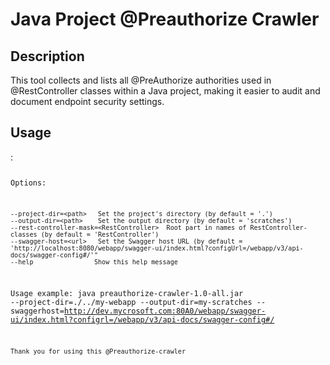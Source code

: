<h1>Java Project @Preauthorize Crawler<h2></h2>

<h2>Description</h2>

This tool collects and lists all @PreAuthorize authorities used in @RestController classes within a Java project, making it easier to audit and document endpoint security settings.

<h2>Usage</h2>:
<code>
  
  Options:
                    
    --project-dir=<path>   Set the project's directory (by default = '.')
    --output-dir=<path>    Set the output directory (by default = 'scratches')
    --rest-controller-mask=<RestController>  Root part in names of RestController-classes (by default = 'RestController')
    --swagger-host=<url>   Set the Swagger host URL (by default = 'http://localhost:8080/webapp/swagger-ui/index.html?configUrl=/webapp/v3/api-docs/swagger-config#/'"
    --help                Show this help message
                    
  Usage example:
    java preauthorize-crawler-1.0-all.jar --project-dir=./../my-webapp --output-dir=my-scratches --swaggerhost=http://dev.mycrosoft.com:80A0/webapp/swagger-ui/index.html?configrl=/webapp/v3/api-docs/swagger-config#/
                    
    Thank you for using this @Preauthorize-crawler
    
</code>
